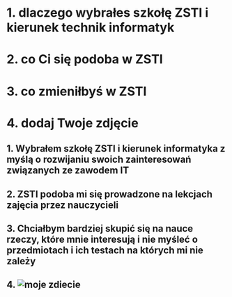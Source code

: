 # 1. dlaczego wybrałes szkołę ZSTI i kierunek technik informatyk
# 2. co Ci się podoba w ZSTI
# 3. co zmieniłbyś w ZSTI
# 4. dodaj Twoje zdjęcie
## 1. Wybrałem szkołę ZSTI i kierunek informatyka z myślą o rozwijaniu swoich zainteresowań związanych ze zawodem IT
## 2. ZSTI podoba mi się prowadzone na lekcjach zajęcia przez nauczycieli
## 3. Chciałbym bardziej skupić się na nauce rzeczy, które mnie interesują i nie myśleć o przedmiotach i ich testach na których mi nie zależy
## 4. ![moje zdiecie](https://preview.redd.it/545a2umsa3j71.png?auto=webp&s=01781e9a6971337aab7e50f0c7ee83e28fae71b0)
